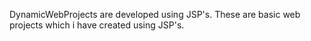 DynamicWebProjects are developed using JSP's. 
These are basic web projects which i have created using JSP's.
